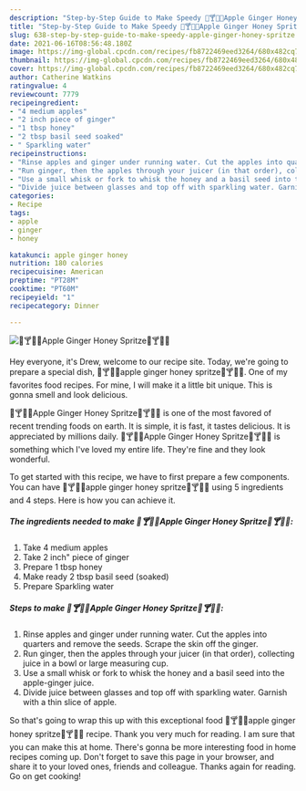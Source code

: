 ```yaml
---
description: "Step-by-Step Guide to Make Speedy 🍎🍸🍹🍏Apple Ginger Honey Spritze🍎🍸🍹🍏"
title: "Step-by-Step Guide to Make Speedy 🍎🍸🍹🍏Apple Ginger Honey Spritze🍎🍸🍹🍏"
slug: 638-step-by-step-guide-to-make-speedy-apple-ginger-honey-spritze
date: 2021-06-16T08:56:48.180Z
image: https://img-global.cpcdn.com/recipes/fb8722469eed3264/680x482cq70/apple-ginger-honey-spritze-recipe-main-photo.jpg
thumbnail: https://img-global.cpcdn.com/recipes/fb8722469eed3264/680x482cq70/apple-ginger-honey-spritze-recipe-main-photo.jpg
cover: https://img-global.cpcdn.com/recipes/fb8722469eed3264/680x482cq70/apple-ginger-honey-spritze-recipe-main-photo.jpg
author: Catherine Watkins
ratingvalue: 4
reviewcount: 7779
recipeingredient:
- "4 medium apples"
- "2 inch piece of ginger"
- "1 tbsp honey"
- "2 tbsp basil seed soaked"
- " Sparkling water"
recipeinstructions:
- "Rinse apples and ginger under running water. Cut the apples into quarters and remove the seeds. Scrape the skin off the ginger."
- "Run ginger, then the apples through your juicer (in that order), collecting juice in a bowl or large measuring cup."
- "Use a small whisk or fork to whisk the honey and a basil seed into the apple-ginger juice."
- "Divide juice between glasses and top off with sparkling water. Garnish with a thin slice of apple."
categories:
- Recipe
tags:
- apple
- ginger
- honey

katakunci: apple ginger honey 
nutrition: 180 calories
recipecuisine: American
preptime: "PT28M"
cooktime: "PT60M"
recipeyield: "1"
recipecategory: Dinner

---
```



![🍎🍸🍹🍏Apple Ginger Honey Spritze🍎🍸🍹🍏](https://img-global.cpcdn.com/recipes/fb8722469eed3264/680x482cq70/apple-ginger-honey-spritze-recipe-main-photo.jpg)

Hey everyone, it's Drew, welcome to our recipe site. Today, we're going to prepare a special dish, 🍎🍸🍹🍏apple ginger honey spritze🍎🍸🍹🍏. One of my favorites food recipes. For mine, I will make it a little bit unique. This is gonna smell and look delicious.



🍎🍸🍹🍏Apple Ginger Honey Spritze🍎🍸🍹🍏 is one of the most favored of recent trending foods on earth. It is simple, it is fast, it tastes delicious. It is appreciated by millions daily. 🍎🍸🍹🍏Apple Ginger Honey Spritze🍎🍸🍹🍏 is something which I've loved my entire life. They're fine and they look wonderful.


To get started with this recipe, we have to first prepare a few components. You can have 🍎🍸🍹🍏apple ginger honey spritze🍎🍸🍹🍏 using 5 ingredients and 4 steps. Here is how you can achieve it.

<!--inarticleads1-->

##### The ingredients needed to make 🍎🍸🍹🍏Apple Ginger Honey Spritze🍎🍸🍹🍏:

1. Take 4 medium apples
1. Take 2 inch&#34; piece of ginger
1. Prepare 1 tbsp honey
1. Make ready 2 tbsp basil seed (soaked)
1. Prepare  Sparkling water




<!--inarticleads2-->

##### Steps to make 🍎🍸🍹🍏Apple Ginger Honey Spritze🍎🍸🍹🍏:

1. Rinse apples and ginger under running water. Cut the apples into quarters and remove the seeds. Scrape the skin off the ginger.
1. Run ginger, then the apples through your juicer (in that order), collecting juice in a bowl or large measuring cup.
1. Use a small whisk or fork to whisk the honey and a basil seed into the apple-ginger juice.
1. Divide juice between glasses and top off with sparkling water. Garnish with a thin slice of apple.




So that's going to wrap this up with this exceptional food 🍎🍸🍹🍏apple ginger honey spritze🍎🍸🍹🍏 recipe. Thank you very much for reading. I am sure that you can make this at home. There's gonna be more interesting food in home recipes coming up. Don't forget to save this page in your browser, and share it to your loved ones, friends and colleague. Thanks again for reading. Go on get cooking!
